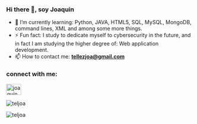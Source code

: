 ### Hi there 👋, soy Joaquin

<!--
**teljoa/teljoa** is a ✨ _special_ ✨ repository because its `README.md` (this file) appears on your GitHub profile.
-->

- 🌱 I’m currently learning: Python, JAVA, HTML5, SQL, MySQL, MongoDB, command lines, XML and among some more things.
- ⚡ Fun fact: I study to dedicate myself to cybersecurity in the future, and in fact I am studying the higher degree of: Web application development.
- 📫 How to contact me: **tellezjoa@gmail.com**

<h3 align="left">connect with me:</h3>
<p align="left">
<a href="https://linkedin.com/in/joaquín garcía téllez" target= "en blanco"><img align="center" src="https://raw.githubusercontent.com/rahuldkjain/github-profile-readme-generator/master/src/images/icons/Social/linked-in-alt.svg" alt=" joaquín garcía téllez" height="30" width="40" /></a>
</p>


<p> <img align="center" src="https://github-readme-stats.vercel.app/api?username=teljoa&show_icons=true&locale=en" alt="teljoa" /></p>

<p><img align="center" src="https://github-readme-streak-stats.herokuapp.com/?user=teljoa&" alt="teljoa" /></p>
